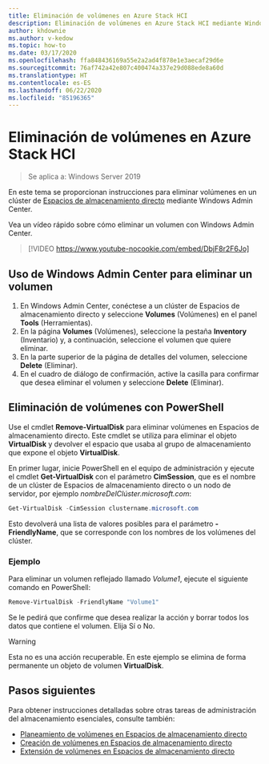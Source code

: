 ```yaml
---
title: Eliminación de volúmenes en Azure Stack HCI
description: Eliminación de volúmenes en Azure Stack HCI mediante Windows Admin Center y PowerShell.
author: khdownie
ms.author: v-kedow
ms.topic: how-to
ms.date: 03/17/2020
ms.openlocfilehash: ffa848436169a55e2a2ad4f878e1e3aecaf29d6e
ms.sourcegitcommit: 76af742a42e807c400474a337e29d088ede8a60d
ms.translationtype: HT
ms.contentlocale: es-ES
ms.lasthandoff: 06/22/2020
ms.locfileid: "85196365"
---
```

# <a name="deleting-volumes-in-azure-stack-hci"></a>Eliminación de volúmenes en Azure Stack HCI

> Se aplica a: Windows Server 2019

En este tema se proporcionan instrucciones para eliminar volúmenes en un clúster de [Espacios de almacenamiento directo](/windows-server/storage/storage-spaces/storage-spaces-direct-overview) mediante Windows Admin Center.

Vea un vídeo rápido sobre cómo eliminar un volumen con Windows Admin Center.

> [!VIDEO https://www.youtube-nocookie.com/embed/DbjF8r2F6Jo]

## <a name="use-windows-admin-center-to-delete-a-volume"></a>Uso de Windows Admin Center para eliminar un volumen

1. En Windows Admin Center, conéctese a un clúster de Espacios de almacenamiento directo y seleccione **Volumes** (Volúmenes) en el panel **Tools** (Herramientas).
2. En la página **Volumes** (Volúmenes), seleccione la pestaña **Inventory** (Inventario) y, a continuación, seleccione el volumen que quiere eliminar.
3. En la parte superior de la página de detalles del volumen, seleccione **Delete** (Eliminar).
4. En el cuadro de diálogo de confirmación, active la casilla para confirmar que desea eliminar el volumen y seleccione **Delete** (Eliminar).

## <a name="delete-volumes-using-powershell"></a>Eliminación de volúmenes con PowerShell

Use el cmdlet **Remove-VirtualDisk** para eliminar volúmenes en Espacios de almacenamiento directo. Este cmdlet se utiliza para eliminar el objeto **VirtualDisk** y devolver el espacio que usaba al grupo de almacenamiento que expone el objeto **VirtualDisk**.

En primer lugar, inicie PowerShell en el equipo de administración y ejecute el cmdlet **Get-VirtualDisk** con el parámetro **CimSession**, que es el nombre de un clúster de Espacios de almacenamiento directo o un nodo de servidor, por ejemplo *nombreDelClúster.microsoft.com*:

```PowerShell
Get-VirtualDisk -CimSession clustername.microsoft.com
```

Esto devolverá una lista de valores posibles para el parámetro **-FriendlyName**, que se corresponde con los nombres de los volúmenes del clúster.

### <a name="example"></a>Ejemplo

Para eliminar un volumen reflejado llamado *Volume1*, ejecute el siguiente comando en PowerShell:

```PowerShell
Remove-VirtualDisk -FriendlyName "Volume1"
```

Se le pedirá que confirme que desea realizar la acción y borrar todos los datos que contiene el volumen. Elija Sí o No.

   > [!WARNING]
   > Esta no es una acción recuperable. En este ejemplo se elimina de forma permanente un objeto de volumen **VirtualDisk**.

## <a name="next-steps"></a>Pasos siguientes

Para obtener instrucciones detalladas sobre otras tareas de administración del almacenamiento esenciales, consulte también:

- [Planeamiento de volúmenes en Espacios de almacenamiento directo](../concepts/plan-volumes.md)
- [Creación de volúmenes en Espacios de almacenamiento directo](create-volumes.md)
- [Extensión de volúmenes en Espacios de almacenamiento directo](extend-volumes.md)